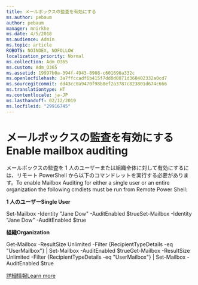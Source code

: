 ```yaml
---
title: メールボックスの監査を有効にする
ms.author: pebaum
author: pebaum
manager: mnirkhe
ms.date: 4/5/2018
ms.audience: Admin
ms.topic: article
ROBOTS: NOINDEX, NOFOLLOW
localization_priority: Normal
ms.collection: Adm_O365
ms.custom: Adm_O365
ms.assetid: 19997b0a-394f-4943-8908-c601696a332c
ms.openlocfilehash: 3a7ffccadf6b415f7dd0d0871d368402332a0cd7
ms.sourcegitcommit: dd43cc0a9470f98b8ef2a3787c823801d674c666
ms.translationtype: HT
ms.contentlocale: ja-JP
ms.lasthandoff: 02/12/2019
ms.locfileid: "29916745"
---
```

# <a name="enable-mailbox-auditing"></a><span data-ttu-id="ffe5f-102">メールボックスの監査を有効にする</span><span class="sxs-lookup"><span data-stu-id="ffe5f-102">Enable mailbox auditing</span></span>

<span data-ttu-id="ffe5f-103">メールボックスの監査を 1 人のユーザーまたは組織全体に対して有効にするには、リモート PowerShell から以下のコマンドレットを実行する必要があります。</span><span class="sxs-lookup"><span data-stu-id="ffe5f-103">To enable Mailbox Auditing for either a single user or an entire organization the following cmdlets must be run from Remote Power Shell:</span></span>
  
 <span data-ttu-id="ffe5f-104">**1 人のユーザー**</span><span class="sxs-lookup"><span data-stu-id="ffe5f-104">**Single User**</span></span>
  
<span data-ttu-id="ffe5f-105">Set-Mailbox -Identity "Jane Dow" -AuditEnabled $true</span><span class="sxs-lookup"><span data-stu-id="ffe5f-105">Set-Mailbox -Identity "Jane Dow" -AuditEnabled $true</span></span>
  
 <span data-ttu-id="ffe5f-106">**組織**</span><span class="sxs-lookup"><span data-stu-id="ffe5f-106">**Organization**</span></span>
  
<span data-ttu-id="ffe5f-107">Get-Mailbox -ResultSize Unlimited -Filter {RecipientTypeDetails -eq "UserMailbox"} | Set-Mailbox -AuditEnabled $true</span><span class="sxs-lookup"><span data-stu-id="ffe5f-107">Get-Mailbox -ResultSize Unlimited -Filter {RecipientTypeDetails -eq "UserMailbox"} | Set-Mailbox -AuditEnabled $true</span></span>
  
[<span data-ttu-id="ffe5f-108">詳細情報</span><span class="sxs-lookup"><span data-stu-id="ffe5f-108">Learn more</span></span>](https://support.office.com/article/aaca8987-5b62-458b-9882-c28476a66918)
  

